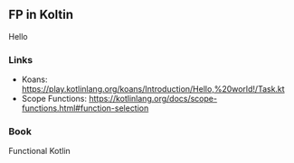 ## FP in Koltin

Hello

### Links
- Koans: https://play.kotlinlang.org/koans/Introduction/Hello,%20world!/Task.kt
- Scope Functions: https://kotlinlang.org/docs/scope-functions.html#function-selection

### Book
Functional Kotlin
